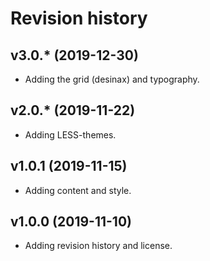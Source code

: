 Revision history
===================

v3.0.* (2019-12-30)
-------------------

* Adding the grid (desinax) and typography.


v2.0.* (2019-11-22)
-------------------

* Adding LESS-themes.


v1.0.1 (2019-11-15)
-------------------

* Adding content and style.


v1.0.0 (2019-11-10)
-------------------

* Adding revision history and license.
